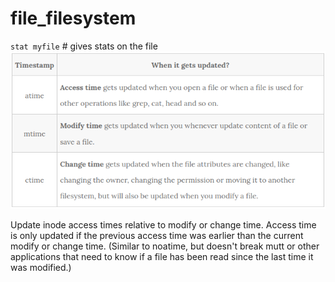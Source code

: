 # file_filesystem

`stat myfile` # gives stats on the file
![](vx_images/286055301816999.png)

   Update  inode  access times relative to modify or change time.   Access time is only updated if the previous access time was earlier than the current modify or change time. 
   (Similar to noatime, but doesn't break mutt or other applications that need to know if a file has been read since the last time it was modified.)
   